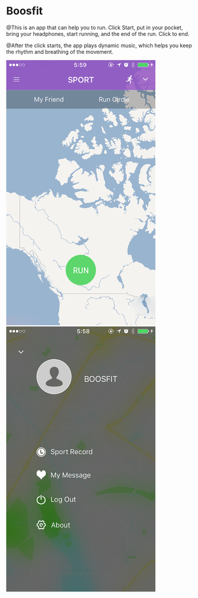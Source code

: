 # Boosfit

@This is an app that can help you to run. Click Start, put in your pocket, bring your headphones, start running, and the end of the run. Click to end.

@After the click starts, the app plays dynamic music, which helps you keep the rhythm and breathing of the movement.

![image](https://github.com/lallypegi/Boosfit/blob/master/2.png?raw=true) ![image](https://github.com/lallypegi/Boosfit/blob/master/1.png?raw=true)

